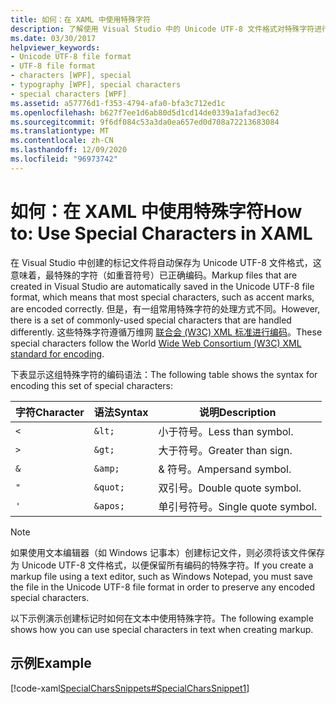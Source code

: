```yaml
---
title: 如何：在 XAML 中使用特殊字符
description: 了解使用 Visual Studio 中的 Unicode UTF-8 文件格式对特殊字符进行编码的语法，以便在 Windows Presentation Foundation 中的 XAML 文件中使用。
ms.date: 03/30/2017
helpviewer_keywords:
- Unicode UTF-8 file format
- UTF-8 file format
- characters [WPF], special
- typography [WPF], special characters
- special characters [WPF]
ms.assetid: a57776d1-f353-4794-afa0-bfa3c712ed1c
ms.openlocfilehash: b627f7ee1d6ab80d5d1cd14de0339a1afad3ec62
ms.sourcegitcommit: 9f6df084c53a3da0ea657ed0d708a72213683084
ms.translationtype: MT
ms.contentlocale: zh-CN
ms.lasthandoff: 12/09/2020
ms.locfileid: "96973742"
---
```

# <a name="how-to-use-special-characters-in-xaml"></a><span data-ttu-id="7a7fd-103">如何：在 XAML 中使用特殊字符</span><span class="sxs-lookup"><span data-stu-id="7a7fd-103">How to: Use Special Characters in XAML</span></span>
<span data-ttu-id="7a7fd-104">在 Visual Studio 中创建的标记文件将自动保存为 Unicode UTF-8 文件格式，这意味着，最特殊的字符（如重音符号）已正确编码。</span><span class="sxs-lookup"><span data-stu-id="7a7fd-104">Markup files that are created in Visual Studio are automatically saved in the Unicode UTF-8 file format, which means that most special characters, such as accent marks, are encoded correctly.</span></span> <span data-ttu-id="7a7fd-105">但是，有一组常用特殊字符的处理方式不同。</span><span class="sxs-lookup"><span data-stu-id="7a7fd-105">However, there is a set of commonly-used special characters that are handled differently.</span></span> <span data-ttu-id="7a7fd-106">这些特殊字符遵循万维网 [联合会 (W3C) XML 标准进行编码](https://www.w3resource.com/xml/reserved-markup-characters.php)。</span><span class="sxs-lookup"><span data-stu-id="7a7fd-106">These special characters follow the World [Wide Web Consortium (W3C) XML standard for encoding](https://www.w3resource.com/xml/reserved-markup-characters.php).</span></span>

<span data-ttu-id="7a7fd-107">下表显示这组特殊字符的编码语法：</span><span class="sxs-lookup"><span data-stu-id="7a7fd-107">The following table shows the syntax for encoding this set of special characters:</span></span>

| <span data-ttu-id="7a7fd-108">字符</span><span class="sxs-lookup"><span data-stu-id="7a7fd-108">Character</span></span> | <span data-ttu-id="7a7fd-109">语法</span><span class="sxs-lookup"><span data-stu-id="7a7fd-109">Syntax</span></span>   | <span data-ttu-id="7a7fd-110">说明</span><span class="sxs-lookup"><span data-stu-id="7a7fd-110">Description</span></span>          |
|-----------|----------|----------------------|
| `<`       | `&lt;`   | <span data-ttu-id="7a7fd-111">小于符号。</span><span class="sxs-lookup"><span data-stu-id="7a7fd-111">Less than symbol.</span></span>    |
| `>`       | `&gt;`   | <span data-ttu-id="7a7fd-112">大于符号。</span><span class="sxs-lookup"><span data-stu-id="7a7fd-112">Greater than sign.</span></span>   |
| `&`       | `&amp;`  | <span data-ttu-id="7a7fd-113">& 符号。</span><span class="sxs-lookup"><span data-stu-id="7a7fd-113">Ampersand symbol.</span></span>    |
| `"`       | `&quot;` | <span data-ttu-id="7a7fd-114">双引号。</span><span class="sxs-lookup"><span data-stu-id="7a7fd-114">Double quote symbol.</span></span> |
| `'`       | `&apos;` | <span data-ttu-id="7a7fd-115">单引号符号。</span><span class="sxs-lookup"><span data-stu-id="7a7fd-115">Single quote symbol.</span></span> |

> [!NOTE]
> <span data-ttu-id="7a7fd-116">如果使用文本编辑器（如 Windows 记事本）创建标记文件，则必须将该文件保存为 Unicode UTF-8 文件格式，以便保留所有编码的特殊字符。</span><span class="sxs-lookup"><span data-stu-id="7a7fd-116">If you create a markup file using a text editor, such as Windows Notepad, you must save the file in the Unicode UTF-8 file format in order to preserve any encoded special characters.</span></span>

<span data-ttu-id="7a7fd-117">以下示例演示创建标记时如何在文本中使用特殊字符。</span><span class="sxs-lookup"><span data-stu-id="7a7fd-117">The following example shows how you can use special characters in text when creating markup.</span></span>

## <a name="example"></a><span data-ttu-id="7a7fd-118">示例</span><span class="sxs-lookup"><span data-stu-id="7a7fd-118">Example</span></span>

[!code-xaml[SpecialCharsSnippets#SpecialCharsSnippet1](~/samples/snippets/csharp/VS_Snippets_Wpf/SpecialCharsSnippets/CS/Window1.xaml#specialcharssnippet1)]
